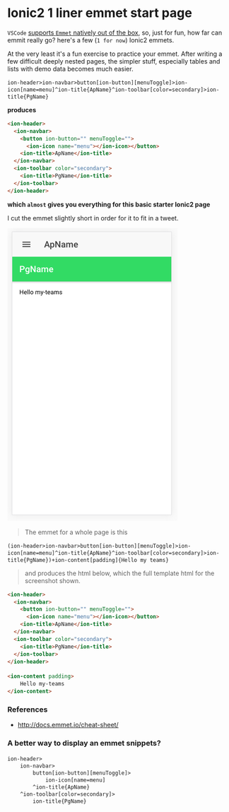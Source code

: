 # Ionic2 1 liner emmet start page

`VSCode` [supports `Emmet` natively out of the box](http://docs.emmet.io/), so, just for fun, how far can emmit really go? here's a few (`1 for now`) Ionic2 emmets. 

At the very least it's a fun exercise to practice your emmet. After writing a few difficult deeply nested pages, the simpler stuff, especially tables and lists with demo data becomes much easier.

```
ion-header>ion-navbar>button[ion-button][menuToggle]>ion-icon[name=menu]^ion-title{ApName}^ion-toolbar[color=secondary]>ion-title{PgName}
```

**produces**

```html
<ion-header>
  <ion-navbar>
    <button ion-button="" menuToggle="">
      <ion-icon name="menu"></ion-icon></button>
    <ion-title>ApName</ion-title>
  </ion-navbar>
  <ion-toolbar color="secondary">
    <ion-title>PgName</ion-title>
  </ion-toolbar>
</ion-header>
```

**which `almost` gives you everything for this basic starter Ionic2 page**

I cut the emmet slightly short in order for it to fit in a tweet. 

![basic starter Ionic2 page generated using emmet](img/emmet-ionic.png)

> The emmet for a whole page is this

```Emmet
(ion-header>ion-navbar>button[ion-button][menuToggle]>ion-icon[name=menu]^ion-title{ApName}^ion-toolbar[color=secondary]>ion-title{PgName})+ion-content[padding]{Hello my teams}
```

> and produces the html below, which the full template html for the screenshot shown. 

```html
<ion-header>
  <ion-navbar>
    <button ion-button="" menuToggle="">
      <ion-icon name="menu"></ion-icon></button>
    <ion-title>ApName</ion-title>
  </ion-navbar>
  <ion-toolbar color="secondary">
    <ion-title>PgName</ion-title>
  </ion-toolbar>
</ion-header>

<ion-content padding>
    Hello my-teams
</ion-content>

```



### References

* http://docs.emmet.io/cheat-sheet/

### A better way to display an emmet snippets?

```
ion-header>
    ion-navbar>
        button[ion-button][menuToggle]>
            ion-icon[name=menu]
        ^ion-title{ApName}
    ^ion-toolbar[color=secondary]>
        ion-title{PgName}
```

